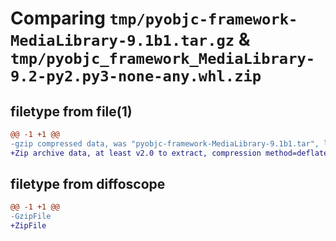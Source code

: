 # Comparing `tmp/pyobjc-framework-MediaLibrary-9.1b1.tar.gz` & `tmp/pyobjc_framework_MediaLibrary-9.2-py2.py3-none-any.whl.zip`

## filetype from file(1)

```diff
@@ -1 +1 @@
-gzip compressed data, was "pyobjc-framework-MediaLibrary-9.1b1.tar", last modified: Sun Mar 26 11:28:53 2023, max compression
+Zip archive data, at least v2.0 to extract, compression method=deflate
```

## filetype from diffoscope

```diff
@@ -1 +1 @@
-GzipFile
+ZipFile
```

